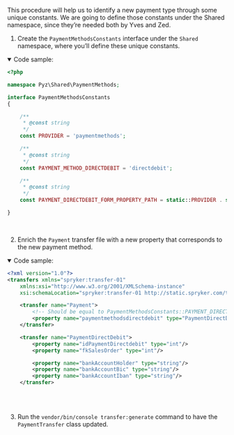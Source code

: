 This procedure will help us to identify a new payment type through some unique constants. We are going to define those constants under the Shared namespace, since they’re needed both by Yves and Zed.

1. Create the `PaymentMethodsConstants` interface under the `Shared` namespace, where you’ll define these unique constants.

<details open>
<summary>Code sample:</summary>
    
```php
<?php

namespace Pyz\Shared\PaymentMethods;

interface PaymentMethodsConstants
{

    /**
     * @const string
     */
    const PROVIDER = 'paymentmethods';

    /**
     * @const string
     */
    const PAYMENT_METHOD_DIRECTDEBIT = 'directdebit';

    /**
     * @const string
     */
    const PAYMENT_DIRECTDEBIT_FORM_PROPERTY_PATH = static::PROVIDER . static::PAYMENT_METHOD_DIRECTDEBIT;

}
```

</br>
</details>

2. Enrich the `Payment` transfer file with a new property that corresponds to the new payment method.

<details open>
<summary>Code sample:</summary>

```xml
<?xml version="1.0"?>
<transfers xmlns="spryker:transfer-01"
    xmlns:xsi="http://www.w3.org/2001/XMLSchema-instance"
    xsi:schemaLocation="spryker:transfer-01 http://static.spryker.com/transfer-01.xsd">

    <transfer name="Payment">
        <!-- Should be equal to PaymentMethodsConstants::PAYMENT_DIRECTDEBIT_FORM_PROPERTY_PATH. Then the form fields can be automatically mapped to the transfer object inside this field. -->
        <property name="paymentmethodsdirectdebit" type="PaymentDirectDebit"/>
    </transfer>

    <transfer name="PaymentDirectDebit">
        <property name="idPaymentDirectdebit" type="int"/>
        <property name="fkSalesOrder" type="int"/>

        <property name="bankAccountHolder" type="string"/>
        <property name="bankAccountBic" type="string"/>
        <property name="bankAccountIban" type="string"/>
    </transfer>
```
    
</br>
</details>
</br>

3. Run the `vendor/bin/console transfer:generate` command to have the `PaymentTransfer` class updated.